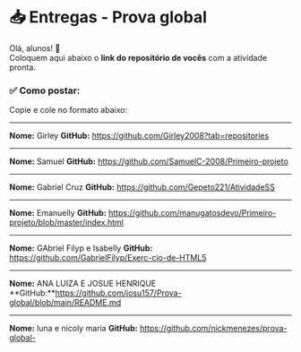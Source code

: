 # 📥 Entregas - Prova global

Olá, alunos! 👋  
Coloquem aqui abaixo o **link do repositório de vocês** com a atividade pronta.

### ✅ Como postar:

Copie e cole no formato abaixo:

---

**Nome:** Girley
**GitHub:** https://github.com/Girley2008?tab=repositories

---

**Nome:** Samuel
**GitHub:** https://github.com/SamuelC-2008/Primeiro-projeto

---

**Nome:** Gabriel Cruz
**GitHub:** https://github.com/Gepeto221/AtividadeSS

---

**Nome:** Emanuelly
**GitHub:** https://github.com/manugatosdevo/Primeiro-projeto/blob/master/index.html

---

**Nome:** GAbriel Filyp e Isabelly
**GitHub:** https://github.com/GabrielFilyp/Exerc-cio-de-HTML5

---

**Nome:** ANA LUIZA E JOSUE HENRIQUE 
**GitHub:**https://github.com/josu157/Prova-global/blob/main/README.md

---

**Nome:** luna e nicoly maria
**GitHub:** https://github.com/nickmenezes/prova-global-
